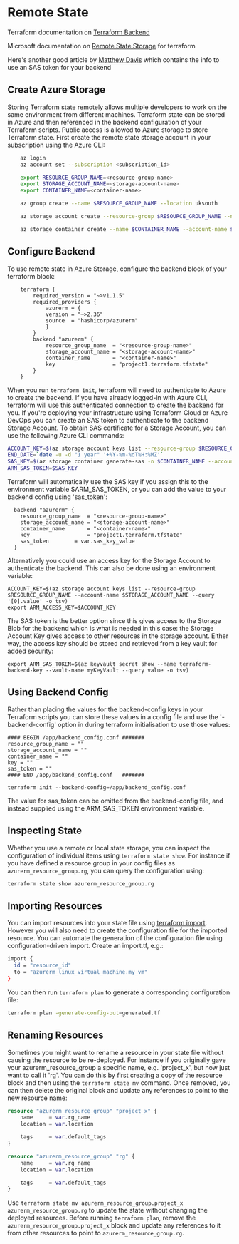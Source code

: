 # Remote State 
Terraform documentation on [Terraform Backend](https://www.terraform.io/language/settings/backends/azurerm)

Microsoft documentation on [Remote State Storage](https://docs.microsoft.com/en-us/azure/developer/terraform/store-state-in-azure-storage?tabs=azure-cli) for terraform

Here's another good article by [Matthew Davis](https://matthewdavis111.com/terraform/terraform-azure-remote-state/) which contains the info to use an SAS token for your backend


## Create Azure Storage

Storing Terraform state remotely allows multiple developers to work on the same
environment from different machines. Terraform state can be stored in Azure and then
referenced in the backend configuration of your Terraform scripts. Public access is allowed to Azure storage to store Terraform state.
First create the remote state storage account in your subscription using the 
Azure CLI:

```bash
    az login
    az account set --subscription <subscription_id>

    export RESOURCE_GROUP_NAME=<resource-group-name>
    export STORAGE_ACCOUNT_NAME=<storage-account-name>
    export CONTAINER_NAME=<container-name>

    az group create --name $RESOURCE_GROUP_NAME --location uksouth

    az storage account create --resource-group $RESOURCE_GROUP_NAME --name $STORAGE_ACCOUNT_NAME --sku Standard_LRS --encryption-services blob

    az storage container create --name $CONTAINER_NAME --account-name $STORAGE_ACCOUNT_NAME
```

## Configure Backend

To use remote state in Azure Storage, configure the backend block of your terraform block:
```hcl
    terraform {
        required_version = "~>v1.1.5"
        required_providers {
            azurerm = {
            version = "~>2.36"
            source  = "hashicorp/azurerm"
            }
        }
        backend "azurerm" {
            resource_group_name  = "<resource-group-name>"
            storage_account_name = "<storage-account-name>"
            container_name       = "<container-name>"
            key                  = "project1.terraform.tfstate"
        }
    }
```

When you run `terraform init`, terraform will need to authenticate to Azure to create
the backend. If you have already logged-in with Azure CLI, terraform will use this authenticated 
connection to create the backend for you. If you're deploying your infrastructure using Terraform 
Cloud or Azure DevOps you can create an SAS token to authenticate to the backend Storage Account.
To obtain SAS certificate for a Storage Account, you can use the following Azure CLI commands:
```bash
ACCOUNT_KEY=$(az storage account keys list --resource-group $RESOURCE_GROUP_NAME --account-name $STORAGE_ACCOUNT_NAME --query '[0].value' -o tsv)
END_DATE=`date -u -d "1 year" '+%Y-%m-%dT%H:%MZ'`
SAS_KEY=$(az storage container generate-sas -n $CONTAINER_NAME --account-key $ACCOUNT_KEY --account-name $STORAGE_ACCOUNT_NAME --https-only --permissions dlrw --expiry $END_DATE -o tsv)
ARM_SAS_TOKEN=$SAS_KEY
```
Terraform will automatically use the SAS key if you assign this to the environment variable 
$ARM_SAS_TOKEN, or you can add the value to your backend config using 'sas_token':

```
  backend "azurerm" {
    resource_group_name  = "<resource-group-name>"
    storage_account_name = "<storage-account-name>"
    container_name       = "<container-name>"
    key                  = "project1.terraform.tfstate"
    sas_token		 = var.sas_key_value
  }
```


Alternatively you could use an access key for the Storage Account to authenticate the backend. This can also be done using an environment variable:
```
ACCOUNT_KEY=$(az storage account keys list --resource-group $RESOURCE_GROUP_NAME --account-name $STORAGE_ACCOUNT_NAME --query '[0].value' -o tsv)
export ARM_ACCESS_KEY=$ACCOUNT_KEY
```
The SAS token is the better option since this gives access to the Storage Blob for the backend 
which is what is needed in this case: the Storage Account Key gives access to other resources 
in the storage account. Either way, the access key should be stored and retrieved from a key vault
for added security:
```
export ARM_SAS_TOKEN=$(az keyvault secret show --name terraform-backend-key --vault-name myKeyVault --query value -o tsv)
```

## Using Backend Config

Rather than placing the values for the backend-config keys in your 
Terraform scripts you can store these values in a config file and use the '-backend-config' option in during terraform initialisation to use those values:

```
#### BEGIN /app/backend_config.conf #######
resource_group_name = ""
storage_account_name = ""
container_name = ""
key = ""
sas_token = ""
#### END /app/backend_config.conf   #######
```

```
terraform init --backend-config=/app/backend_config.conf
```
The value for sas_token can be omitted from the backend-config file, and 
instead supplied using the ARM_SAS_TOKEN environment variable.

## Inspecting State

Whether you use a remote or local state storage, you can inspect the configuration of 
individual items using `terraform state show`. For instance if you have defined 
a resource group in your config files as `azurerm_resource_group.rg`, you can 
query the configuration using:

```bash
terraform state show azurerm_resource_group.rg
```

## Importing Resources

You can import resources into your state file using 
[terraform import](https://developer.hashicorp.com/terraform/tutorials/state/state-import?utm_source=WEBSITE&utm_medium=WEB_IO&utm_offer=ARTICLE_PAGE&utm_content=DOCS#define-import-block). 
However you will also need to create the configuration file for the 
imported resource. You can automate the generation of the configuration 
file using configuration-driven import. Create an import.tf, e.g.:

```bash
import {
  id = "resource_id"
  to = "azurerm_linux_virtual_machine.my_vm"
}
```

You can then run `terraform plan` to generate a corresponding configuration file:

```bash
terraform plan -generate-config-out=generated.tf
```

## Renaming Resources

Sometimes you might want to rename a resource in your state file without 
causing the resource to be re-deployed. For instance if you originally
gave your azurerm_resource_group a specific name, e.g. 'project_x', but now
just want to call it 'rg'. You can do this by first creating a copy of the 
resource block and then using the `terraform state mv` command. Once 
removed, you can then delete the original block and update any references
to point to the new resource name: 

```terraform
resource "azurerm_resource_group" "project_x" {
    name     = var.rg_name
    location = var.location

    tags     = var.default_tags
}    

resource "azurerm_resource_group" "rg" {
    name     = var.rg_name
    location = var.location

    tags     = var.default_tags
}    
```

Use `terraform state mv azurerm_resource_group.project_x azurerm_resource_group.rg`
to update the state without changing the deployed resources. Before running
`terraform plan`, remove the `azurerm_resource_group.project_x` block and update
any references to it from other resources to point to `azurerm_resource_group.rg`.
